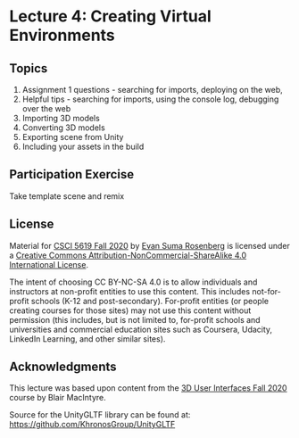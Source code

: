 # Lecture 4: Creating Virtual Environments

## Topics

1. Assignment 1 questions - searching for imports, deploying on the web, 
2. Helpful tips - searching for imports, using the console log, debugging over the web
3. Importing 3D models 
4. Converting 3D models
5. Exporting scene from Unity
6. Including your assets in the build

## Participation Exercise

Take template scene and remix

## License

Material for [CSCI 5619 Fall 2020](https://canvas.umn.edu/courses/194179) by [Evan Suma Rosenberg](https://illusioneering.umn.edu/) is licensed under a [Creative Commons Attribution-NonCommercial-ShareAlike 4.0 International License](http://creativecommons.org/licenses/by-nc-sa/4.0/).

The intent of choosing CC BY-NC-SA 4.0 is to allow individuals and instructors at non-profit entities to use this content.  This includes not-for-profit schools (K-12 and post-secondary). For-profit entities (or people creating courses for those sites) may not use this content without permission (this includes, but is not limited to, for-profit schools and universities and commercial education sites such as Coursera, Udacity, LinkedIn Learning, and other similar sites).   

## Acknowledgments

This lecture was based upon content from the [3D User Interfaces Fall 2020](https://github.blairmacintyre.me/3dui-class-f20) course by Blair MacIntyre.

Source for the UnityGLTF library can be found at: https://github.com/KhronosGroup/UnityGLTF